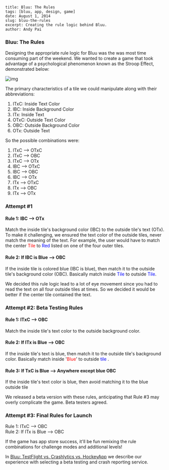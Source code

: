 ```
title: Bluu: The Rules
tags: [bluu, app, design, game]
date: August 1, 2014
slug: bluu-the-rules
excerpt: Creating the rule logic behind Bluu.
author: Andy Pai
```
### Bluu: The Rules
Designing the appropriate rule logic for Bluu was the was most time consuming part of the weekend.  We wanted to create a game that took advantage of a psychological phenomenon known as the Stroop Effect, demonstrated below:

![img](https://dl.dropboxusercontent.com/u/2312024/StroopEffect.png)

The primary characteristics of a tile we could manipulate along with their abbreviations:<br/>

1. ITxC:  Inside Text Color
2. IBC:  Inside Background Color
3. ITx:  Inside Text
4. OTxC:  Outside Text Color
5. OBC:  Outside Background Color
6. OTx:  Outside Text

So the possible combinations were: <br/>

1. ITxC --> OTxC
2. ITxC --> OBC
3. ITxC --> OTx
4. IBC --> OTxC
5. IBC --> OBC
6. IBC --> OTx
7. ITx --> OTxC
8. ITx --> OBC
9. ITx --> OTx

### Attempt #1
#### Rule 1:  IBC  -->  OTx
Match the inside tile's background color (IBC) to the outside tile's text (OTx). To make it challenging, we ensured the text color of the outside tiles, never match the meaning of the text. For example, the user would have to match the center <span style="color:red;"> Tile </span> to<span style="color:blue;"> Red </span>listed on one of the four outer tiles.

#### Rule 2:  If IBC is Blue -->  OBC
If the inside tile is colored blue (IBC is blue), then match it to the outside tile's background color (OBC). Basically match inside<span style="color:blue;"> Tile </span> to outside <span style="color:blue;"> Tile</span>.

We decided this rule logic lead to a lot of eye movement since you had to read the text on all four outside tiles at times.  So we decided it would be better if the center tile contained the text.

### Attempt #2:  Beta Testing Rules
#### Rule 1:  ITxC  -->  OBC
Match the inside tile's text color to the outside background color.

#### Rule 2:  If ITx is Blue -->  OBC
If the inside tile's text is blue, then match it to the outside tile's background color. Basically match inside '<span style="color:red;">Blue</span>' to outside <span style="color:blue;"> tile </span>.

#### Rule 3:  If TxC is Blue --> Anywhere except blue OBC
If the inside tile's text color is blue, then avoid matching it to the blue outside tile

We released a beta version with these rules, anticipating that Rule #3 may overly complicate the game. Beta testers agreed. 

### Attempt #3:  Final Rules for Launch
Rule 1:  ITxC  -->  OBC <br/>
Rule 2:  If ITx is Blue -->  OBC <br/>

If the game has app store success, it'll be fun remixing the rule combinations for challenge modes and additional levels!

In [Bluu: TestFlight vs. Crashlytics vs. HockeyApp](https://www.google.com) we describe our experience with selecting a beta testing and crash reporting service.
